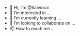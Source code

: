 - 👋 Hi, I’m @Salvinrai
- 👀 I’m interested in ...
- 🌱 I’m currently learning ...
- 💞️ I’m looking to collaborate on ...
- 📫 How to reach me ...

<!---
Salvinrai/Salvinrai is a ✨ special ✨ repository because its `README.md` (this file) appears on your GitHub profile.
You can click the Preview link to take a look at your changes.
--->
